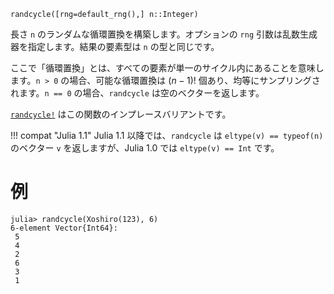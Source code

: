 ```
randcycle([rng=default_rng(),] n::Integer)
```

長さ `n` のランダムな循環置換を構築します。オプションの `rng` 引数は乱数生成器を指定します。結果の要素型は `n` の型と同じです。

ここで「循環置換」とは、すべての要素が単一のサイクル内にあることを意味します。`n > 0` の場合、可能な循環置換は $(n-1)!$ 個あり、均等にサンプリングされます。`n == 0` の場合、`randcycle` は空のベクターを返します。

[`randcycle!`](@ref) はこの関数のインプレースバリアントです。

!!! compat "Julia 1.1"
    Julia 1.1 以降では、`randcycle` は `eltype(v) == typeof(n)` のベクター `v` を返しますが、Julia 1.0 では `eltype(v) == Int` です。


# 例

```jldoctest
julia> randcycle(Xoshiro(123), 6)
6-element Vector{Int64}:
 5
 4
 2
 6
 3
 1
```
